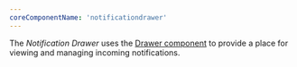 ```yaml
---
coreComponentName: 'notificationdrawer'
---
```

The *Notification Drawer* uses the [Drawer component](/documentation/core/components/drawer) to provide a place for viewing and managing incoming notifications.
